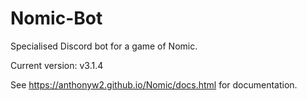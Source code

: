 # Nomic-Bot
Specialised Discord bot for a game of Nomic.

Current version: v3.1.4

See https://anthonyw2.github.io/Nomic/docs.html for documentation.
